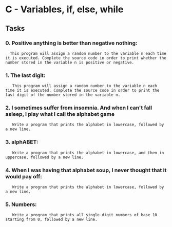 # C - Variables, if, else, while

## Tasks

### 0. Positive anything is better than negative nothing:

      This program will assign a random number to the variable n each time it is executed. Complete the source code in order to print whether the number stored in the variable n is positive or negative.

### 1. The last digit:

       This program will assign a random number to the variable n each time it is executed. Complete the source code in order to print the last digit of the number stored in the variable n.

### 2. I sometimes suffer from insomnia. And when I can't fall asleep, I play what I call the alphabet game

       Write a program that prints the alphabet in lowercase, followed by a new line.

### 3. alphABET:

       Write a program that prints the alphabet in lowercase, and then in uppercase, followed by a new line.

### 4. When I was having that alphabet soup, I never thought that it would pay off:

       Write a program that prints the alphabet in lowercase, followed by a new line.
### 5. Numbers:

       Write a program that prints all single digit numbers of base 10 starting from 0, followed by a new line.
       
